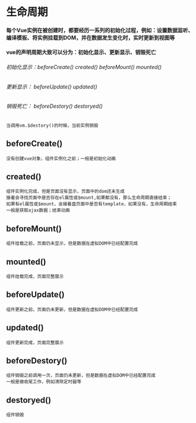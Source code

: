 # 生命周期

#### 每个Vue实例在被创建时，都要经历一系列的初始化过程，例如：设置数据监听、编译模板、将实例挂载到DOM，并在数据发生变化时，实时更新到视图等

#### vue的声明周期大致可以分为：初始化显示、更新显示、销毁死亡
###### 初始化显示：beforeCreate() created() beforeMount() mounted()
###### 更新显示： beforeUpdate() updated()
###### 销毁死亡： beforeDestory() destoryed() 
    当调用vm.$destory()的时候，当前实例销毁

## 	beforeCreate()
    没有创建vue对象，组件实例化之前；一般是初始化动画

## 	created()
    组件实例化完成，但是页面没有显示，页面中的dom还未生成
    接着会寻找页面中是否存在el属性或$mount,如果都没有，那么生命周期直接结束；
    如果有el属性或$mount，会接着盘页面中是否有template，如果没有，生命周期结束
    一般是获取ajax数据；结束动画

## beforeMount()
    组件挂载之前，页面仍未显示，但是数据在虚拟DOM中已经配置完成	

## mounted()
    组件挂载完成，页面完整展示	

## beforeUpdate()
    组件更新之前，页面仍未更新，但是数据在虚拟DOM中已经配置完成	    

## updated()	
    组件更新完成，页面完整展示	

## beforeDestory()
    组件销毁之前调用一次，页面仍未更新，但是数据在虚拟DOM中已经配置完成	  
    一般是做收尾工作，例如清除定时器等  

## destoryed()
    组件销毁
	
